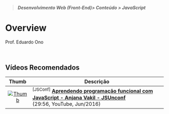 > ##### Desenvolvimento Web (Front-End)> Conteúdo > JavaScript

# Overview

Prof. Eduardo Ono

<br>

## Vídeos Recomendados

| Thumb | Descrição |
| :-: | --- |
| [![Thumb](https://img.youtube.com/vi/e-5obm1G_FY/default.jpg)](https://www.youtube.com/watch?v=e-5obm1G_FY "Aprendendo programação funcional com JavaScript - Anjana Vakil - JSUnconf") | <sup>[JSConf]</sup> [__Aprendendo programação funcional com JavaScript - Anjana Vakil - JSUnconf__](https://www.youtube.com/watch?v=e-5obm1G_FY) <br> (29:56, YouTube, Jun/2016)

<br>
